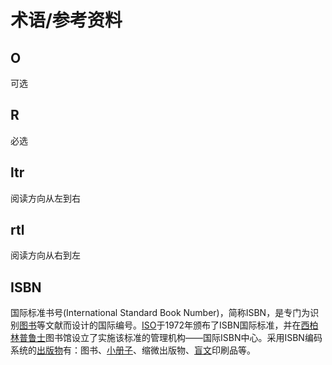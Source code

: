 # 术语/参考资料

## O

可选

## R

必选

## ltr

阅读方向从左到右

## rtl

阅读方向从右到左

## ISBN

国际标准书号(International Standard Book Number)，简称ISBN，是专门为识别[图书](https://baike.baidu.com/item/图书/172039)等文献而设计的国际编号。[ISO](https://baike.baidu.com/item/ISO/10400)于1972年颁布了ISBN国际标准，并在[西柏林](https://baike.baidu.com/item/西柏林/3724882)[普鲁士](https://baike.baidu.com/item/普鲁士/1174113)图书馆设立了实施该标准的管理机构——国际ISBN中心。采用ISBN编码系统的[出版物](https://baike.baidu.com/item/出版物/690988)有：图书、[小册子](https://baike.baidu.com/item/小册子/1904459)、缩微出版物、[盲文](https://baike.baidu.com/item/盲文/440901)印刷品等。
